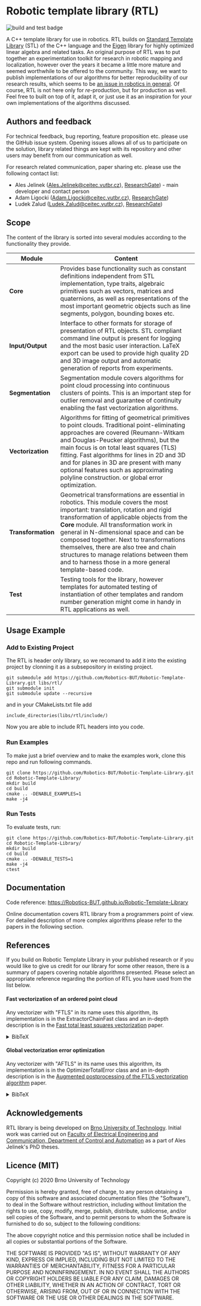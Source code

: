 # Robotic template library (RTL)

![build and test badge](https://github.com/Robotics-BUT/Robotic-Template-Library/actions/workflows/ubuntu-20-04.yml/badge.svg)

A C++ template library for use in robotics. RTL builds on [Standard Template Library](https://en.cppreference.com/w/)  (STL) of the C++ language and the [Eigen](http://eigen.tuxfamily.org/index.php?title=Main_Page)  library for highly optimized linear algebra and related tasks. An original purpose of RTL was to put together an experimentation toolkit for research in robotic mapping and localization, however over the years it became a little more mature and seemed worthwhile to be offered to the community. This way, we want to publish implementations of our algorithms for better reproducibility of our research results, which seems to be [an issue in robotics in general](https://www.nature.com/articles/s42256-019-0066-8). Of course, RTL is not here only for *re*-production, but for production as well. Feel free to built on top of it, adapt it, or just use it as an inspiration for your own implementations of the algorithms discussed. 

## Authors and feedback

For technical feedback, bug reporting, feature proposition etc. please use the GitHub issue system. Opening issues allows all of us to participate on the solution, library related things are kept with its repository and other users may benefit from our communication as well.

For research related communication, paper sharing etc. please use the following contact list:  

- Ales Jelinek (<Ales.Jelinek@ceitec.vutbr.cz>), [ResearchGate](https://www.researchgate.net/profile/Ales_Jelinek)) - main developer and contact person
- Adam Ligocki (<Adam.Ligocki@ceitec.vutbr.cz>), [ResearchGate](https://www.researchgate.net/profile/Adam_Ligocki))
- Ludek Zalud (<Ludek.Zalud@ceitec.vutbr.cz>), [ResearchGate](https://www.researchgate.net/profile/Ludek_Zalud))

## Scope
The content of the library is sorted into several modules according to the functionality they provide.

| **Module** | **Content** |
| ---------------|----------------|
| **Core** | Provides base functionality such as constant definitions independent from STL implementation, type traits, algebraic primitives such as vectors, matrices and quaternions, as well as representations of the most important geometric objects such as line segments, polygon, bounding boxes etc. |
| **Input/Output** | Interface to other formats for storage of presentation of RTL objects. STL compliant command line output is present for logging and the most basic user interaction. LaTeX export can be used to provide high quality 2D and 3D image output and automatic generation of reports from experiments. |
| **Segmentation** | Segmentation module covers algorithms for point cloud processing into continuous clusters of points. This is an important step for outlier removal and guarantee of continuity enabling the fast vectorization algorithms. |
| **Vectorization** | Algorithms for fitting of geometrical primitives to point clouds. Traditional point-eliminating approaches are covered (Reumann-Witkam and Douglas-Peucker algorithms), but the main focus is on total least squares (TLS) fitting. Fast algorithms for lines in 2D and 3D and for planes in 3D are present with many optional features such as approximating polyline construction. or global error optimization. |
| **Transformation** | Geometrical transformations are essential in robotics. This module covers the most important: translation, rotation and rigid transformation of applicable objects from the **Core** module. All transformation work in general in N-dimensional space and can be composed together. Next to transformations themselves, there are also tree and chain structures to manage relations between them and to harness those in a more general template-based code.    
| **Test** | Testing tools for the library, however templates for automated testing of instantiation of other templates and random number generation might come in handy in RTL applications as well. | 

## Usage Example

### Add to Existing Project

The RTL is header only library, so we recomand to add it into the existing project by clonning it as a subsepository in existing project.

```
git submodule add https://github.com/Robotics-BUT/Robotic-Template-Library.git libs/rtl/
git submodule init
git submodule update --recursive
```

and in your CMakeLists.txt file add

```
include_directories(libs/rtl/include/)
```

Now you are able to include RTL headers into you code.

### Run Examples

To make just a brief overview and to make the examples work, clone this repo and run following commands.

```
git clone https://github.com/Robotics-BUT/Robotic-Template-Library.git
cd Robotic-Template-Library/
mkdir build
cd build
cmake .. -DENABLE_EXAMPLES=1
make -j4
```

### Run Tests

To evaluate tests, run:

```
git clone https://github.com/Robotics-BUT/Robotic-Template-Library.git
cd Robotic-Template-Library/
mkdir build
cd build
cmake .. -DENABLE_TESTS=1
make -j4
ctest
```
 

## Documentation

Code reference: https://Robotics-BUT.github.io/Robotic-Template-Library

Online documentation covers RTL library from a programmers point of view. For detailed description of more complex algorithms please refer to the papers in the following section.

## References

If you build on Robotic Template Library in your published research or if you would like to give us credit for our library for some other reason, there is a summary of papers covering notable algorithms presented. Please select an appropriate reference regarding the portion of RTL you have used from the list below.

#### Fast vectorization of an ordered point cloud
Any vectorizer with "FTLS" in its name uses this algorithm, its implementation is in the ExtractorChainFast class and an in-depth description is in the [Fast total least squares vectorization](https://link.springer.com/article/10.1007%2Fs11554-016-0562-6) paper.

<details>
<summary>BibTeX</summary>
  
```
@article{10.1007/s11554-016-0562-6,
author = {Jelinek, Ales and Zalud, Ludek and Jilek, Tomas},
title = {Fast Total Least Squares Vectorization},
year = {2019},
issue_date = {April 2019},
publisher = {Springer-Verlag},
address = {Berlin, Heidelberg},
volume = {16},
number = {2},
issn = {1861-8200},
url = {https://doi.org/10.1007/s11554-016-0562-6},
doi = {10.1007/s11554-016-0562-6},
journal = {J. Real-Time Image Process.},
month = apr,
pages = {459–475},
numpages = {17},
keywords = {Vectorization, Least squares, Point cloud, Linear regression, Robotics}
}
```
</details>

#### Global vectorization error optimization
Any vectorizer with "AFTLS" in its name uses this algorithm, its implementation is in the OptimizerTotalError class and an in-depth description is in the [Augmented postprocessing of the FTLS vectorization algorithm](http://www.scitepress.org/DigitalLibrary/Link.aspx?doi=10.5220/0005962902160223) paper.

<details>
<summary>BibTeX</summary>
  
```
@inproceedings{10.5220/0005962902160223,
author = {Jelinek, Ales and Zalud, Ludek},
title = {Augmented Postprocessing of the FTLS Vectorization Algorithm},
year = {2016},
isbn = {9789897581984},
publisher = {SCITEPRESS - Science and Technology Publications, Lda},
address = {Setubal, PRT},
url = {https://doi.org/10.5220/0005962902160223},
doi = {10.5220/0005962902160223},
booktitle = {Proceedings of the 13th International Conference on Informatics in Control, Automation and Robotics},
pages = {216–223},
numpages = {8},
keywords = {Vectorization, Linear Regression, Point Cloud, Least Squares Fitting, Mobile Robotics.},
location = {Lisbon, Portugal},
series = {ICINCO 2016}
}
```
</details>

## Acknowledgements
RTL library is being developed on [Brno University of Technology](https://www.vutbr.cz/). Initial work was carried out on [Faculty of Electrical Engineering and Communication, Department of Control and Automation](https://www.uamt.feec.vutbr.cz/en) as a part of Ales Jelinek's PhD theses.

## Licence (MIT)
Copyright (c) 2020 Brno University of Technology

Permission is hereby granted, free of charge, to any person obtaining a copy of this software and associated documentation files (the "Software"), to deal in the Software without restriction, including without limitation the rights to use, copy, modify, merge, publish, distribute, sublicense, and/or sell copies of the Software, and to permit persons to whom the Software is furnished to do so, subject to the following conditions: 

The above copyright notice and this permission notice shall be included in all copies or substantial portions of the Software.

THE SOFTWARE IS PROVIDED "AS IS", WITHOUT WARRANTY OF ANY KIND, EXPRESS OR IMPLIED, INCLUDING BUT NOT LIMITED TO THE WARRANTIES OF MERCHANTABILITY, FITNESS FOR A PARTICULAR PURPOSE AND NONINFRINGEMENT. IN NO EVENT SHALL THE AUTHORS OR COPYRIGHT HOLDERS BE LIABLE FOR ANY CLAIM, DAMAGES OR OTHER LIABILITY, WHETHER IN AN ACTION OF CONTRACT, TORT OR OTHERWISE, ARISING FROM, OUT OF OR IN CONNECTION WITH THE SOFTWARE OR THE USE OR OTHER DEALINGS IN THE SOFTWARE.

